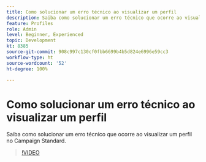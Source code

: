 ```yaml
---
title: Como solucionar um erro técnico ao visualizar um perfil
description: Saiba como solucionar um erro técnico que ocorre ao visualizar um perfil no Campaign Standard.
feature: Profiles
role: Admin
level: Beginner, Experienced
topic: Development
kt: 8385
source-git-commit: 908c997c130cf0fbb6699b4b5d824e6996e59cc3
workflow-type: ht
source-wordcount: '52'
ht-degree: 100%

---
```



# Como solucionar um erro técnico ao visualizar um perfil

Saiba como solucionar um erro técnico que ocorre ao visualizar um perfil no Campaign Standard.

>[!VIDEO](https://video.tv.adobe.com/v/335890?quality=12)
